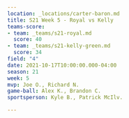 ```yaml
---
location: _locations/carter-baron.md
title: S21 Week 5 - Royal vs Kelly
teams-score:
- team: _teams/s21-royal.md
  score: 40
- team: _teams/s21-kelly-green.md
  score: 34
field: "4"
date: 2021-10-17T10:00:00.000-04:00
season: 21
week: 5
mvp: Joe O., Richard N.
game-ball: Alex K., Brandon C.
sportsperson: Kyle B., Patrick McIlv.

---
```

